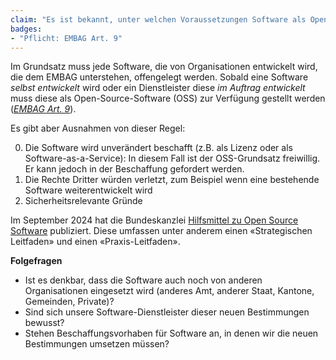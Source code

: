 ```yaml
---
claim: "Es ist bekannt, unter welchen Voraussetzungen Software als Open-Source-Software bereit gestellt werden muss."
badges:
- "Pflicht: EMBAG Art. 9"
---
```


Im Grundsatz muss jede Software, die von Organisationen entwickelt wird, die dem EMBAG unterstehen, offengelegt werden. Sobald eine Software _selbst entwickelt_ wird oder ein Dienstleister diese _im Auftrag entwickelt_ muss diese als Open-Source-Software (OSS) zur Verfügung gestellt werden (_[EMBAG Art. 9](https://www.fedlex.admin.ch/eli/fga/2023/787/de#art_9)_).

Es gibt aber Ausnahmen von dieser Regel:

0. Die Software wird unverändert beschafft (z.B. als Lizenz oder als Software-as-a-Service): In diesem Fall ist der OSS-Grundsatz freiwillig. Er kann jedoch in der Beschaffung gefordert werden.
0. Die Rechte Dritter würden verletzt, zum Beispiel wenn eine bestehende Software weiterentwickelt wird
0. Sicherheitsrelevante Gründe

Im September 2024 hat die Bundeskanzlei [Hilfsmittel zu Open Source Software](https://www.bk.admin.ch/bk/de/home/digitale-transformation-ikt-lenkung/bundesarchitektur/open_source_software/hilfsmittel_oss.html) publiziert.
Diese umfassen unter anderem einen «Strategischen Leitfaden» und einen «Praxis-Leitfaden».

**Folgefragen**

* Ist es denkbar, dass die Software auch noch von anderen Organisationen eingesetzt wird (anderes Amt, anderer Staat, Kantone, Gemeinden, Private)?
* Sind sich unsere Software-Dienstleister dieser neuen Bestimmungen bewusst?
* Stehen Beschaffungsvorhaben für Software an, in denen wir die neuen Bestimmungen umsetzen müssen?
